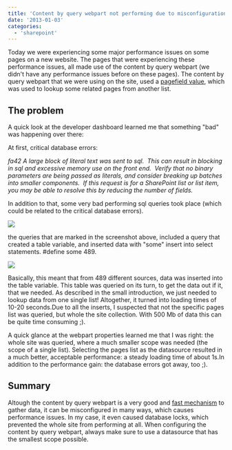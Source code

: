 ```yaml
---
title: 'Content by query webpart not performing due to misconfiguration'
date: '2013-01-03'
categories:
  - 'sharepoint'
---
```


Today we were experiencing some major performance issues on some pages on a new website. The pages that were experiencing these performance issues, all made use of the content by query webpart (we didn't have any performance issues before on these pages). The content by query webpart that we were using on the site, used a [pagefield value](http://blogs.msdn.com/b/ecm/archive/2010/05/14/what-s-new-with-the-content-query-web-part.aspx), which was used to lookup some related pages from another list.

## The problem

A quick look at the developer dashboard learned me that something "bad" was happening over there:

At first, critical database errors:

_fa42 A large block of literal text was sent to sql.  This can result in blocking in sql and excessive memory use on the front end.  Verify that no binary parameters are being passed as literals, and consider breaking up batches into smaller components.  If this request is for a SharePoint list or list item, you may be able to resolve this by reducing the number of fields._

In addition to that, some very bad performing sql queries took place (which could be related to the critical database errors).

[![](images/7268.developerDashboard_5F00_CBQWP2.png)](http://bloggingabout.net/cfs-file.ashx/__key/CommunityServer.Blogs.Components.WeblogFiles/bas/7268.developerDashboard_5F00_CBQWP2.png)

the queries that are marked in the screenshot above, included a query that created a table variable, and inserted data with "some" insert into select statements. #define some 489.

[![](images/4810.query.png)](http://bloggingabout.net/cfs-file.ashx/__key/CommunityServer.Blogs.Components.WeblogFiles/bas/4810.query.png)

Basically, this meant that from 489 different sources, data was inserted into the table variable. This table was queried on its turn, to get the data out if it, that we needed. As described in the small introduction, we just needed to lookup data from one single list! Altogether, it turned into loading times of 10-20 seconds.Due to all the inserts, I suspected that not the specific pages list was queried, but whole the site collection. With 500 Mb of data this can be quite time consuming ;).

A quick glance at the webpart properties learned me that I was right: the whole site was queried, where a much smaller scope was needed (the scope of a single list). Selecting the pages list as the datasource resulted in a much better, acceptable performance: a steady loading time of about 1s.In addition to the performance gain: the database errors got away, too ;).

## Summary

Altough the content by query webpart is a very good and [fast mechanism](http://blog.mastykarz.nl/content-query-web-part-vs-custom-aggregation-web-part/) to gather data, it can be misconfigured in many ways, which causes performance issues. In my case, it even caused database locks, which prevented the whole site from performing at all. When configuring the content by query webpart, always make sure to use a datasource that has the smallest scope possible.
